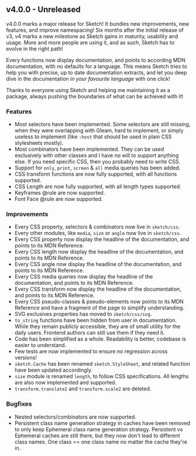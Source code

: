 ## v4.0.0 - Unreleased

v4.0.0 marks a major release for Sketch! It bundles new improvements, new
features, and improve namespacing! Six months after the initial release of v3,
v4 marks a new milestone as Sketch gains in maturity, usability and usage. More
and more people are using it, and as such, Sketch has to evolve in the right
path!

Every functions now display documentation, and points to according MDN
documentation, with no defaults for a language. This means Sketch tries to help
you with precise, up to date documentation extracts, and let you deep dive in
the documentation _in your favourite language_ with one click!

Thanks to everyone using Sketch and helping me maintaining it as a package,
always pushing the boundaries of what can be achieved with it!

### Features

- Most selectors have been implemented. Some selectors are still missing, when
  they were overlapping with Gleam, hard to implement, or simply useless to
  implement (like `:host` that should be used in plain CSS stylesheets mostly).
- Most combinators have been implemented. They can be used exclusively with
  other classes and I have no will to support anything else. If you need
  specific CSS, then you probably need to write CSS.
- Support for `only`, `print`, `screen` & `all` media queries has been added.
- CSS transform functions are now fully supported, with all functions supported.
- CSS Length are now fully supported, with all length types supported.
- Keyframes @rule are now supported.
- Font Face @rule are now supported.

### Improvements

- Every CSS property, selectors & combinators now live in `sketch/css`.
- Every other modules, like `media`, `size` or `angle` now live in `sketch/css`.
- Every CSS property now display the headline of the documentation, and points
  to its MDN Reference.
- Every CSS length now display the headline of the documentation, and points to
  its MDN Reference.
- Every CSS angle now display the headline of the documentation, and points to
  its MDN Reference.
- Every CSS media queries now display the headline of the documentation, and
  points to its MDN Reference.
- Every CSS transform now display the headline of the documentation, and points
  to its MDN Reference.
- Every CSS pseudo-classes & pseudo-elements now points to its MDN Reference and
  have a fragment of the page to simplify understanding.
- SVG exclusives properties has moved to `sketch/css/svg`.
- `to_string` functions have been hidden from user in documentation. While they
  remain publicly accessible, they are of small utility for the daily users.
  Frontend authors can still use them if they need it.
- Code has been simplified as a whole. Readability is better, codebase is easier
  to understand.
- Few tests are now implemented to ensure no regression across versions!
- `sketch.Cache` has been renamed `sketch.StyleSheet`, and related function have
  been updated accordingly.
- `size` module is renamed `length`, to follow CSS specifications. All lengths
  are also now implemented and supported.
- `transform.translate2` and `transform.scale2` are deleted.

### Bugfixes

- Nested selectors/combinators are now supported.
- Persistent class name generation strategy in caches have been removed to only
  keep Ephemeral class name generation strategy. Persistent vs Ephemeral caches
  are still there, but they now don't lead to different class names. One class
  == one class name no matter the cache they're in.
